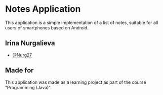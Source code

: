 
# Notes Application

This application is a simple implementation of a list of notes, suitable for all users of smartphones based on Android.


## Irina Nurgalieva

- [@Nurg27](https://www.github.com/nurg27)


## Made for

This application was made as a learning project as part of the course "Programming (Java)".



